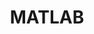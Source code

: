 ---
layout: post
title: MATLAB
description: MATLAB Projects
img: /img/4_ML.jpg
redirect: https://dashboardproject.wordpress.com
---